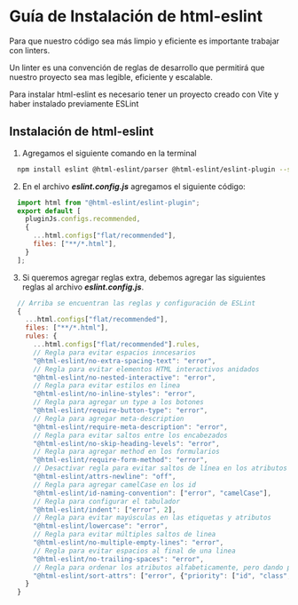 # Guía de Instalación de html-eslint

Para que nuestro código sea más limpio y eficiente es importante trabajar con linters.

Un linter es una convención de reglas de desarrollo que permitirá que nuestro proyecto sea mas legible, eficiente y escalable.

Para instalar html-eslint es necesario tener un proyecto creado con Vite y haber instalado previamente ESLint

## Instalación de html-eslint

1. Agregamos el siguiente comando en la terminal

```bash 
  npm install eslint @html-eslint/parser @html-eslint/eslint-plugin --save-dev
```

2. En el archivo ***eslint.config.js*** agregamos el siguiente código:

```js
  import html from "@html-eslint/eslint-plugin";
  export default [
    pluginJs.configs.recommended,
    {
      ...html.configs["flat/recommended"],
      files: ["**/*.html"],
    }
  ];
```
3. Si queremos agregar reglas extra, debemos agregar las siguientes reglas al archivo ***eslint.config.js***.

```js
  // Arriba se encuentran las reglas y configuración de ESLint
  {
    ...html.configs["flat/recommended"],
    files: ["**/*.html"],
    rules: {
      ...html.configs["flat/recommended"].rules,
      // Regla para evitar espacios inncesarios
      "@html-eslint/no-extra-spacing-text": "error",
      // Regla para evitar elementos HTML interactivos anidados
      "@html-eslint/no-nested-interactive": "error",
      // Regla para evitar estilos en linea
      "@html-eslint/no-inline-styles": "error",
      // Regla para agregar un type a los botones
      "@html-eslint/require-button-type": "error",
      // Regla para agregar meta-description
      "@html-eslint/require-meta-description": "error",
      // Regla para evitar saltos entre los encabezados
      "@html-eslint/no-skip-heading-levels": "error",
      // Regla para agregar method en los formularios
      "@html-eslint/require-form-method": "error",
      // Desactivar regla para evitar saltos de línea en los atributos
      "@html-eslint/attrs-newline": "off",
      // Regla para agregar camelCase en los id
      "@html-eslint/id-naming-convention": ["error", "camelCase"],
      // Regla para configurar el tabulador
      "@html-eslint/indent": ["error", 2],
      // Regla para evitar mayúsculas en las etiquetas y atributos
      "@html-eslint/lowercase": "error",
      // Regla para evitar múltiples saltos de linea
      "@html-eslint/no-multiple-empty-lines": "error",
      // Regla para evitar espacios al final de una linea
      "@html-eslint/no-trailing-spaces": "error",
      // Regla para ordenar los atributos alfabeticamente, pero dando prioridad a algunos atributos
      "@html-eslint/sort-attrs": ["error", {"priority": ["id", "class", "rel", "type", "name", "src", "href"]}]
    }
  }
```
